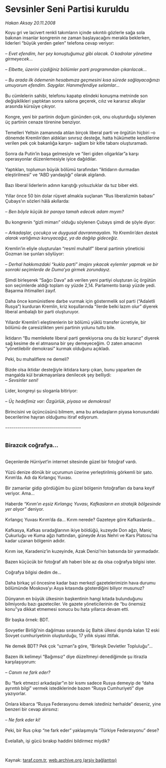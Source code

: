 # Sevsinler Seni Partisi kuruldu

*Hakan Aksay 20.11.2008*

<div class="taraf_structure_2col_1zq">
<div class="margen_n">



 <p>Koyu gri ve lacivert renkli takımların içinde sıkıntılı gözlerle sağa sola bakınan insanlar kongrenin ne zaman başlayacağını merakla beklerken, liderleri “büyük yerden gelen” telefona cevap veriyor: <br/><br/>–<i> Evet efendim, her şey konuştuğumuz gibi olacak. O kadrolar yönetime girmeyecek... </i><br/><br/>–<i> Elbette, üzerini çizdiğiniz bölümler parti programından çıkarılacak...</i> <br/><br/>–<i> Bu arada ilk ödemenin hesabımıza geçmesini kısa sürede sağlayacağınızı umuyorum efendim. Saygılar. Hanımefendiye selamlar...</i> <br/><br/>Bu cümlelerin sahibi, telefonu kapatıp elindeki konuşma metninde son değişiklikleri yaptıktan sonra salona geçerek, cılız ve kararsız alkışlar arasında kürsüye çıkıyor. <br/><br/>Kongre, yeni bir partinin doğum gününden çok, onu oluşturduğu söylenen üç partinin cenaze törenine benziyor. <br/><br/>Temelleri Yeltsin zamanında atılan birçok liberal parti ve örgütün hiçbiri –o dönemde Kremlin’den aldıkları sınırsız desteğe, hatta hükümette kendilerine verilen pek çok bakanlığa karşın- sağlam bir kitle tabanı oluşturamadı. <br/><br/>Sonra da Putin’in başa gelmesiyle ve “ileri giden oligarklar”a karşı operasyonlar düzenlemesiyle iyice dağıldılar. <br/><br/>Yaptıkları, toplumun büyük bölümü tarafından “iktidarın durmadan eleştirilmesi” ve “ABD yandaşlığı” olarak algılandı. <br/><br/>Bazı liberal liderlerin adının karıştığı yolsuzluklar da tuz biber ekti. <br/><br/>Yıllar önce 50 bin dolar rüşvet almakla suçlanan “Rus liberalizmin babası” Çubays’ın sözleri hâlâ akıllarda: <br/><br/>–<i> Ben böyle küçük bir paraya tamah edecek adam mıyım?</i> <br/><br/>Bu kongrenin “gizli mimarı” olduğu söylenen Çubays şimdi de şöyle diyor: <br/><br/>–<i> Arkadaşlar, çocukça ve duygusal davranmayalım. Ya Kremlin’den destek alarak varlığımızı koruyacağız, ya da dağılıp gideceğiz.</i> <br/><br/>Kremlin’in eliyle oluşturulan “resmî muhalif” liberal partinin yöneticisi Gozman ise şunları söylüyor: <br/><br/>–<i> Derhal hakkımızdaki “kukla parti” imajını yıkacak eylemler yapmak ve bir sonraki seçimlerde de Duma’ya girmek zorundayız.</i> <br/><br/>Şimdi birleşerek “Sağcı Dava” adı verilen yeni partiyi oluşturan üç örgütün son seçimlerde aldığı toplam oy yüzde 2,14. Parlamento barajı yüzde yedi. Başarma ihtimalleri zayıf. <br/><br/>Daha önce komünistlere darbe vurmak için göstermelik sol parti (“Adaletli Rusya”) kurduran Kremlin, kriz koşullarında “ilerde belki lazım olur” diyerek liberal ambalajlı bir parti oluşturuyor. <br/><br/>Yıllardır Kremlin’i eleştirenlerin bir bölümü yüklü transfer ücretiyle, bir bölümü de çaresizlikten yeni partinin yolunu tuttu bile. <br/><br/>İktidarın “Bu memlekete liberal parti gerekiyorsa onu da biz kurarız” diyerek sağ kesime de el atmasına bir şey demeyeceğim. O zaten amacının “yönetilebilir demokrasi” kurmak olduğunu açıkladı. <br/><br/>Peki, bu muhaliflere ne demeli? <br/><br/>Bizde olsa iktidar desteğiyle iktidara karşı çıkan, bunu yaparken de mangalda kül bırakmayanlara denilecek şey belliydi: <br/>–<i> Sevsinler seni!</i> <br/><br/>Lider, kongreyi şu sloganla bitiriyor: <br/><br/>– <i>Üç hedefimiz var: Özgürlük, piyasa ve demokrasi!</i> <br/><br/>Birincisini ve üçüncüsünü bilmem, ama bu arkadaşların piyasa konusundaki becerilerine hayran olduğumu itiraf ediyorum. <br/><br/>-------------------------------------- <br/><br/><font size="4"><strong><br/>Birazcık coğrafya...</strong></font> <br/><br/><br/>Geçenlerde <i>Hürriyet</i>’in internet sitesinde güzel bir fotoğraf vardı. <br/><br/>Yüzü denize dönük bir uçurumun üzerine yerleştirilmiş görkemli bir şato. Kırım’da. Adı da Kırlangıç Yuvası. <br/><br/>Bir zamanlar gidip gördüğüm bu güzel bölgenin fotoğrafları da bana keyif veriyor. Ama... <br/><br/>Haberde <i>“Kırım’ın eşsiz Kırlangıç Yuvası, Kafkasların en stratejik bölgesinde yer alıyor” </i>deniyor. <br/><br/>Kırlangıç Yuvası Kırım’da da... Kırım nerede? Gazeteye göre Kafkaslarda... <br/><br/>Kafkasya, Kafkas sıradağlarının ikiye böldüğü, kuzeyde Don ağzı, Maniç Çukurluğu ve Kuma ağzı hattından, güneyde Aras Nehri ve Kars Platosu’na kadar uzanan bölgenin adıdır. <br/><br/>Kırım ise, Karadeniz’in kuzeyinde, Azak Denizi’nin batısında bir yarımadadır. <br/><br/>Bazen küçücük bir fotoğraf altı haberi bile az da olsa coğrafya bilgisi ister. <br/><br/>Coğrafya bilgisi dedim de... <br/><br/>Daha birkaç yıl öncesine kadar bazı merkezî gazetelerimizin hava durumu bölümünde Moskova’yı Asya kıtasında gösterdiğini biliyor musunuz? <br/><br/>Dünyanın en büyük ülkesinin başkentinin hangi kıtada bulunduğunu bilmiyordu bazı gazeteciler. Ve gazete yöneticilerinin de “bu önemsiz konu”ya dikkat etmemesi sonucu bu hata yıllarca devam etti. <br/><br/>Bir başka örnek: BDT. <br/><br/>Sovyetler Birliği’nin dağılması sırasında üç Baltık ülkesi dışında kalan 12 eski Sovyet cumhuriyetinin oluşturduğu, 17 yıllık siyasi ittifak. <br/><br/>Ne demek BDT? Pek çok “uzman”a göre, “Birleşik Devletler Topluluğu”... <br/><br/>Bazen ilk kelimeyi “Bağımsız” diye düzeltmeyi denediğimde şu itirazla karşılaşıyorum: <br/><br/>–<i> Canım ne fark eder?</i> <br/><br/>Bu “fark etmezci arkadaşlar”ın bir kısmı sadece Rusya demeyip de “daha ayrıntılı bilgi” vermek istediklerinde bazen “Rusya Cumhuriyeti” diye yazıyorlar. <br/><br/>Onlara kibarca “Rusya Federasyonu demek istediniz herhalde” deseniz, yine benzeri bir cevap alırsınız: <br/><br/>–<i> Ne fark eder ki!</i> <br/><br/>Peki, bir Rus çıkıp “ne fark eder” yaklaşımıyla “Türkiye Federasyonu” dese? <br/><br/>Evelallah, işi gücü bırakıp haddini bildirmez miydik?</p>

<br/>


<div id="taraf_not">
</div>

</div>


</div>

Kaynak: [taraf.com.tr](http://www.taraf.com.tr:80/makale/2745.htm), [web.archive.org (arşiv bağlantısı)](http://web.archive.org/web/20081201093151/http://www.taraf.com.tr:80/makale/2745.htm)
